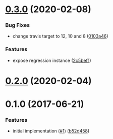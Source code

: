 # [0.3.0](https://github.com/mljs/baseline-correction-regression/compare/v0.2.0...v0.3.0) (2020-02-08)


### Bug Fixes

* change travis target to 12, 10 and 8 ([0103a46](https://github.com/mljs/baseline-correction-regression/commit/0103a46c43da30d97f8ba5f91b0dfe7469b63549))


### Features

* expose regression instance ([2c5bef1](https://github.com/mljs/baseline-correction-regression/commit/2c5bef130268a476790df417a1903d491dd3ebe0))



# [0.2.0](https://github.com/mljs/baseline-correction-regression/compare/v0.1.0...v0.2.0) (2020-02-04)



<a name="0.1.0"></a>
# 0.1.0 (2017-06-21)


### Features

* initial implementation ([#1](https://github.com/mljs/baseline-correction-regression/issues/1)) ([b52d458](https://github.com/mljs/baseline-correction-regression/commit/b52d458))



